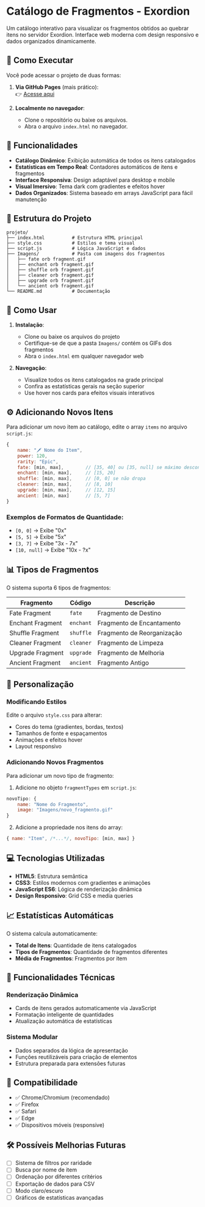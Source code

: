 # Catálogo de Fragmentos - Exordion

Um catálogo interativo para visualizar os fragmentos obtidos ao quebrar itens no servidor Exordion. Interface web moderna com design responsivo e dados organizados dinamicamente.

## 📖 Como Executar
Você pode acessar o projeto de duas formas:  

1. **Via GitHub Pages** (mais prático):  
   👉 [Acesse aqui](https://tsb89.github.io/catalogo-fragmento-exordion/)  

2. **Localmente no navegador**:  
   - Clone o repositório ou baixe os arquivos.  
   - Abra o arquivo `index.html` no navegador.  

## 🎯 Funcionalidades

- **Catálogo Dinâmico**: Exibição automática de todos os itens catalogados
- **Estatísticas em Tempo Real**: Contadores automáticos de itens e fragmentos
- **Interface Responsiva**: Design adaptável para desktop e mobile
- **Visual Imersivo**: Tema dark com gradientes e efeitos hover
- **Dados Organizados**: Sistema baseado em arrays JavaScript para fácil manutenção

## 📁 Estrutura do Projeto

```
projeto/
├── index.html          # Estrutura HTML principal
├── style.css           # Estilos e tema visual
├── script.js           # Lógica JavaScript e dados
├── Imagens/            # Pasta com imagens dos fragmentos
│   ├── fate orb fragment.gif
│   ├── enchant orb fragment.gif
│   ├── shuffle orb fragment.gif
│   ├── cleaner orb fragment.gif
│   ├── upgrade orb fragment.gif
│   └── ancient orb fragment.gif
└── README.md           # Documentação
```

## 🚀 Como Usar

1. **Instalação**:
   - Clone ou baixe os arquivos do projeto
   - Certifique-se de que a pasta `Imagens/` contém os GIFs dos fragmentos
   - Abra o `index.html` em qualquer navegador web

2. **Navegação**:
   - Visualize todos os itens catalogados na grade principal
   - Confira as estatísticas gerais na seção superior
   - Use hover nos cards para efeitos visuais interativos

## ⚙️ Adicionando Novos Itens

Para adicionar um novo item ao catálogo, edite o array `items` no arquivo `script.js`:

```javascript
{
    name: "🗡️ Nome do Item",
    power: 120,
    rarity: "Epic",
    fate: [min, max],        // [35, 40] ou [35, null] se máximo desconhecido
    enchant: [min, max],     // [15, 20]
    shuffle: [min, max],     // [0, 0] se não dropa
    cleaner: [min, max],     // [8, 10]
    upgrade: [min, max],     // [12, 15]
    ancient: [min, max]      // [5, 7]
}
```

### Exemplos de Formatos de Quantidade:
- `[0, 0]` → Exibe "0x"
- `[5, 5]` → Exibe "5x"
- `[3, 7]` → Exibe "3x - 7x"
- `[10, null]` → Exibe "10x - ?x"

## 📊 Tipos de Fragmentos

O sistema suporta 6 tipos de fragmentos:

| Fragmento | Código | Descrição |
|-----------|--------|-----------|
| Fate Fragment | `fate` | Fragmento de Destino |
| Enchant Fragment | `enchant` | Fragmento de Encantamento |
| Shuffle Fragment | `shuffle` | Fragmento de Reorganização |
| Cleaner Fragment | `cleaner` | Fragmento de Limpeza |
| Upgrade Fragment | `upgrade` | Fragmento de Melhoria |
| Ancient Fragment | `ancient` | Fragmento Antigo |

## 🎨 Personalização

### Modificando Estilos
Edite o arquivo `style.css` para alterar:
- Cores do tema (gradientes, bordas, textos)
- Tamanhos de fonte e espaçamentos
- Animações e efeitos hover
- Layout responsivo

### Adicionando Novos Fragmentos
Para adicionar um novo tipo de fragmento:

1. Adicione no objeto `fragmentTypes` em `script.js`:
```javascript
novoTipo: { 
    name: "Nome do Fragmento", 
    image: "Imagens/novo_fragmento.gif" 
}
```

2. Adicione a propriedade nos itens do array:
```javascript
{ name: "Item", /*...*/, novoTipo: [min, max] }
```

## 💻 Tecnologias Utilizadas

- **HTML5**: Estrutura semântica
- **CSS3**: Estilos modernos com gradientes e animações
- **JavaScript ES6**: Lógica de renderização dinâmica
- **Design Responsivo**: Grid CSS e media queries

## 📈 Estatísticas Automáticas

O sistema calcula automaticamente:
- **Total de Itens**: Quantidade de itens catalogados
- **Tipos de Fragmentos**: Quantidade de fragmentos diferentes
- **Média de Fragmentos**: Fragmentos por item

## 🔧 Funcionalidades Técnicas

### Renderização Dinâmica
- Cards de itens gerados automaticamente via JavaScript
- Formatação inteligente de quantidades
- Atualização automática de estatísticas

### Sistema Modular
- Dados separados da lógica de apresentação
- Funções reutilizáveis para criação de elementos
- Estrutura preparada para extensões futuras

## 📱 Compatibilidade

- ✅ Chrome/Chromium (recomendado)
- ✅ Firefox
- ✅ Safari
- ✅ Edge
- ✅ Dispositivos móveis (responsive)

## 🛠️ Possíveis Melhorias Futuras

- [ ] Sistema de filtros por raridade
- [ ] Busca por nome de item
- [ ] Ordenação por diferentes critérios
- [ ] Exportação de dados para CSV
- [ ] Modo claro/escuro
- [ ] Gráficos de estatísticas avançadas
